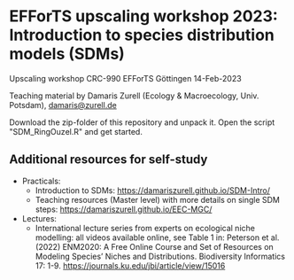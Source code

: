 # EFForTS upscaling workshop 2023: Introduction to species distribution models (SDMs)
Upscaling workshop CRC-990 EFForTS Göttingen 14-Feb-2023

Teaching material by Damaris Zurell (Ecology & Macroecology, Univ. Potsdam), damaris@zurell.de

Download the zip-folder of this repository and unpack it. Open the script "SDM_RingOuzel.R" and get started.

## Additional resources for self-study

* Practicals:
  * Introduction to SDMs: https://damariszurell.github.io/SDM-Intro/ 
  * Teaching resources (Master level) with more details on single SDM steps: https://damariszurell.github.io/EEC-MGC/ 
* Lectures:
  * International lecture series from experts on ecological niche modelling: all videos available online, see Table 1 in: Peterson et al. (2022) ENM2020: A Free Online Course and Set of Resources on Modeling Species’ Niches and Distributions. Biodiversity Informatics 17: 1-9. https://journals.ku.edu/jbi/article/view/15016
